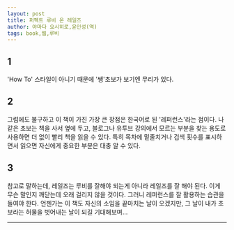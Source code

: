 ```yaml
---
layout: post
title: 퍼펙트 루비 온 레일즈
author: 야마다 요시히로,윤인성(역)
tags: book,웹,루비
---
```


## 1
'How To' 스타일이 아니기 때문에 '쌩'초보가 보기엔 무리가 있다.

## 2
그럼에도 불구하고 이 책이 가진 가장 큰 장점은 한국어로 된 '레퍼런스'라는 점이다. 나같은 초보는 책을 사서 옆에 두고, 블로그나 유투브 강의에서 모르는 부분을 찾는 용도로 사용하면 더 없이 빨리 책을 읽을 수 있다. 특히 목차에 밑줄치거나 검색 횟수를 표시하면서 읽으면 자신에게 중요한 부분은 대충 알 수 있다.

## 3
참고로 말하는데, 레일즈는 루비를 잘해야 되는게 아니라 레일즈를 잘 해야 된다. 이게 무슨 말인지 깨닫는데 오래 걸리지 않을 것이다. 그러니 레퍼런스를 잘 활용하는 습관을 들여야 한다. 언젠가는 이 책도 자신의 소임을 끝마치는 날이 오겠지만, 그 날이 내가 초보라는 허물을 벗어내는 날이 되길 기대해보며...

----

